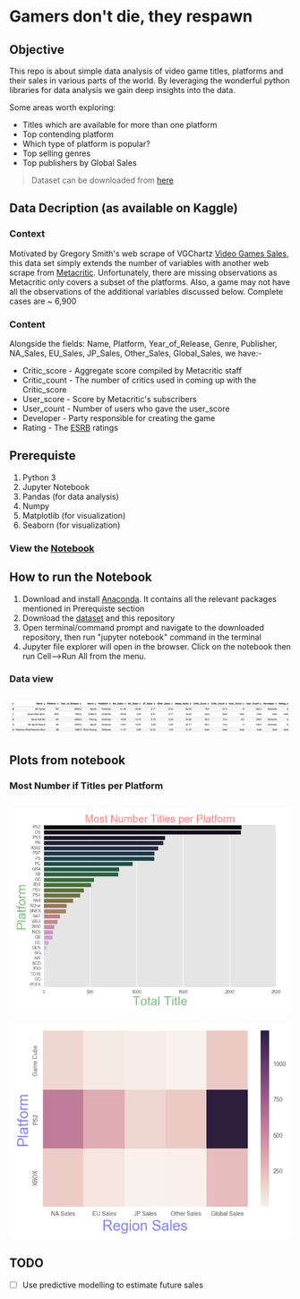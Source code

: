 # Gamers don't die, they respawn

## Objective
This repo is about simple data analysis of video game titles, platforms and their sales in various parts of the world. By leveraging the wonderful python libraries for data analysis we gain deep insights into the data.

Some areas worth exploring:
* Titles which are available for more than one platform
* Top contending platform
* Which type of platform is popular?
* Top selling genres
* Top publishers by Global Sales


> Dataset can be downloaded from  [here](https://www.kaggle.com/rush4ratio/video-game-sales-with-ratings)

## Data Decription (as available on Kaggle)
### Context
Motivated by Gregory Smith's web scrape of VGChartz [Video Games Sales](https://www.kaggle.com/gregorut/datasets), this data set simply extends the number of variables with another web scrape from [Metacritic](http://www.metacritic.com/browse/games/release-date/available). Unfortunately, there are missing observations as Metacritic only covers a subset of the platforms. Also, a game may not have all the observations of the additional variables discussed below. Complete cases are ~ 6,900
### Content
Alongside the fields: Name, Platform, Year_of_Release, Genre, Publisher, NA_Sales, EU_Sales, JP_Sales, Other_Sales, Global_Sales, we have:-

* Critic_score - Aggregate score compiled by Metacritic staff
* Critic_count - The number of critics used in coming up with the Critic_score
* User_score - Score by Metacritic's subscribers
* User_count - Number of users who gave the user_score
* Developer - Party responsible for creating the game
* Rating - The [ESRB](https://www.esrb.org/) ratings

## Prerequiste
1. Python 3
2. Jupyter Notebook
3. Pandas (for data analysis)
4. Numpy
5. Matplotlib (for visualization)
6. Seaborn (for visualization)


### View the [Notebook](videogamesales.ipynb)

## How to run the Notebook
1. Download and install [Anaconda](https://anaconda.org). It contains all the relevant packages mentioned in Prerequiste section
2. Download the [dataset](https://www.kaggle.com/rush4ratio/video-game-sales-with-ratings) and this repository
3. Open terminal/command prompt and navigate to the downloaded repository, then run "jupyter notebook" command in the terminal
4. Jupyter file explorer will open in the browser. Click on the notebook then run Cell-->Run All from the menu.

### Data view

![Dataframe head](images/videogamesdf.png "Original Image")
---
## Plots from notebook
### Most Number if Titles per Platform
![Most Number of titles](images/videogames_titles.png "Original Image")
---


![Region Sales](images/videogames_region.png "Original Image")

## TODO
- [ ] Use predictive modelling to estimate future sales
